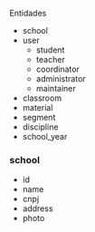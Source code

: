 Entidades

- school
- user
  - student
  - teacher
  - coordinator
  - administrator
  - maintainer
- classroom
- material
- segment
- discipline
- school_year



### school

* id
* name
* cnpj
* address
* photo